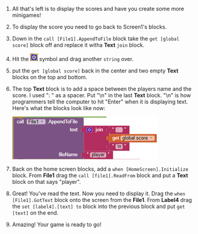 1. All that's left is to display the scores and have you create some more minigames!

2. To display the score you need to go back to Screen1's blocks. 

3. Down in the `call [File1].AppendToFile` block take the `get [global score]` block off and replace it witha  **Text** `join` block.

4. Hit the ![](/assets/symbol.png) symbol and drag another `string` over. 

5. put the `get [global score]` back in the center and two empty **Text** blocks on the top and bottom.

6. The top **Text** block is to add a space between the players name and the score. I used ": " as a spacer. Put "\n" in the last **Text** block. "\n" is how programmers tell the computer to hit "Enter" when it is displaying text. Here's what the blocks look like now: 

    ![](/assets/fixedappendscore.png)
    
7. Back on the home screen blocks, add a `when [HomeScreen].Initialize` block. From **File1** drag the `call [file1].ReadFrom` block and put a **Text** block on that says "player".

8. Great! You've read the text. Now you need to display it. Drag the `when [File1].GotText` block onto the screen from the **File1**. From **Label4** drag the `set [label4].[text] to` block into the previous block and put `get [text]` on the end.

9. Amazing! Your game is ready to go! 